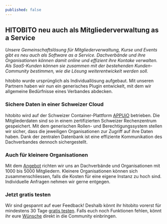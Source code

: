 ```yaml
---
published: false
---
```

## HITOBITO neu auch als Mitgliederverwaltung as a Service

_Unsere Gemeinschaftslösung für Mitgliederverwaltung, Kurse und Events gibt es neu auch als Software as a Service. Dachverbände und ihre Organisationen können damit online und effizient ihre Kontake verwalten. Als SaaS-Kunden können sie zusammen mit der bestehenden Kunden-Community bestimmen, wie die Lösung weiterentwickelt werden soll._

hitobito wurde ursprünglich als Individuallösung aufgebaut. Mit unseren Partnern haben wir nun ein generisches Plugin entwickelt, mit dem wir allgemeine Bedürfnisse eines Verbandes abdecken. 

### Sichere Daten in einer Schweizer Cloud
hitobito wird auf der Schweizer Container-Plattform [APPUiO](https://appuio.ch/) betrieben. Die Mitgliederdaten sind so in einem zertifizierten Schweizer Rechenzentrum gespeichert. Mit dem generischen Rollen- und Berechtigungssystem stellen wir sicher, dass die jeweiligen Organisationen zur Zugriff auf ihre Daten haben. Dank der zentralen Datenbank ist eine effiziente Kommunikation des Dachverbandes dennoch sichergestellt.

### Auch für kleinere Organisationen
Mit dem [Angebot](http://hitobito.com/) richten wir uns an Dachverbände und Organisationen mit 1000 bis 5000 Mitgliedern. Kleinere Organisationen können sich zusammenschliessen, falls die Kosten für eine eigene Instanz zu hoch sind. Individuelle Anfragen nehmen wir gerne entgegen.

### Jetzt gratis testen
Wir sind gespannt auf euer Feedback! Deshalb könnt ihr hitobito vorerst für mindestens 30 Tage [gratis testen](http://hitobito.com/signup/). Falls euch noch Funktionen fehlen, könnt ihr eure [Wünsche](https://github.com/hitobito/hitobito/issues) direkt in die Community einbringen.

